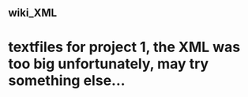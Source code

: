 ## wiki_XML
# textfiles for project 1, the XML was too big unfortunately, may try something else...
